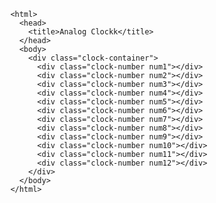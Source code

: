 <!DOCTYPE html>  
        <html>  
          <head>  
            <title>Analog Clockk</title>  
          </head>  
          <body>  
            <div class="clock-container">  
              <div class="clock-number num1"></div>  
              <div class="clock-number num2"></div>  
              <div class="clock-number num3"></div>  
              <div class="clock-number num4"></div>  
              <div class="clock-number num5"></div>  
              <div class="clock-number num6"></div>  
              <div class="clock-number num7"></div>  
              <div class="clock-number num8"></div>  
              <div class="clock-number num9"></div>  
              <div class="clock-number num10"></div>  
              <div class="clock-number num11"></div>  
              <div class="clock-number num12"></div>  
            </div>  
          </body>  
        </html>  
